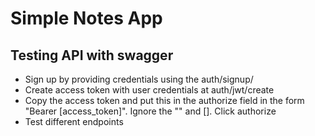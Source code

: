 # Simple Notes App


## Testing API with swagger
* Sign up by providing credentials using the auth/signup/
* Create access token with user credentials at auth/jwt/create
* Copy the access token and put this in the authorize field in the form "Bearer [access_token]". Ignore the "" and []. Click authorize
* Test different endpoints

# 